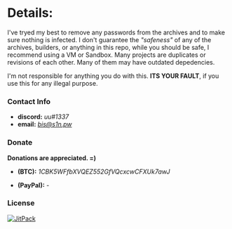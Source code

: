 # **Details:**



I've tryed my best to remove any passwords from the archives and to make sure nothing is infected.
I don't guarantee the *"safeness"* of any of the archives, builders, or anything in this repo, while you should be safe, I recommend using a VM or Sandbox.
Many projects are duplicates or revisions of each other. Many of them may have outdated depedencies.


I'm not responsible for anything you do with this.
**ITS YOUR FAULT**, if you use this for any illegal purpose.



### **Contact Info**



- **discord:** *uu#1337*
- **email:** *bis@s1n.pw*



### **Donate**



**Donations are appreciated. =)**

- **(BTC):** *1CBK5WFfbXVQEZ552GfVQcxcwCFXUk7awJ*

- **(PayPal):** *-*



### **License**

[![JitPack](https://img.shields.io/badge/license-MIT_License_with_anime_exception-green.svg)](https://github.com/s1nical/net/blob/master/LICENSE)
